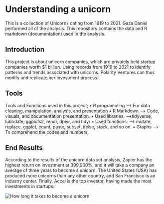 # Understanding a unicorn

This is a collection of Unicorns dating from 1919 to 2021. Gaza Daniel performed all of the analysis.
This repository contains the data and R markdown (documentation) used in the analysis.

## Introduction

This project is about unicorn companies, which are privately held startup companies worth $1 billion. Using records from 1919 to 2021 to identify patterns and trends associated with unicorns. Polarity Ventures can thus modify and replicate her investment process.
## Tools 

Tools and Functions used in this project;
•	R programming --> For data cleaning, manipulation, analysis, and presentation
•	R Markdown --> Code, visuals, and documentation presentation. 
•	Used libraries: -->tidyverse, lubridate, ggplots2, readr, dplyr, and tidyr
•	Used functions: --> mutate, replace, ggplot, count, paste, subset, ifelse, stack, and so on.
•	Graphs —> To comprehend the codes and numbers.
## End Results

According to the results of the unicorn data set analysis, Zapier has the highest return on investment at 399,900%, and it will take a company an average of three years to become a unicorn. The United States (USA) has produced more unicorns than any other country, and San Francisco is an industry center. Finally, Accel is the top investor, having made the most investments in startups.

![How long it takes to become a unicorn](https://user-images.githubusercontent.com/103642582/194757643-7d802024-70ea-4455-97ab-c8919367830d.png)
